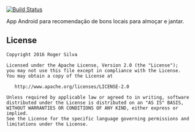 [![Build Status](https://travis-ci.org/orogersilva/coma-bem-android.svg?branch=master)](https://travis-ci.org/orogersilva/coma-bem-android)

App Android para recomendação de bons locais para almoçar e jantar.

License
-------

    Copyright 2016 Roger Silva

    Licensed under the Apache License, Version 2.0 (the "License");
    you may not use this file except in compliance with the License.
    You may obtain a copy of the License at

       http://www.apache.org/licenses/LICENSE-2.0

    Unless required by applicable law or agreed to in writing, software
    distributed under the License is distributed on an "AS IS" BASIS,
    WITHOUT WARRANTIES OR CONDITIONS OF ANY KIND, either express or implied.
    See the License for the specific language governing permissions and
    limitations under the License.